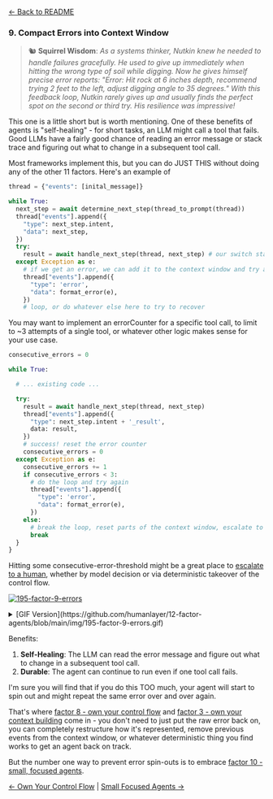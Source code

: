 [← Back to README](https://github.com/humanlayer/12-factor-agents/blob/main/README.md)

### 9. Compact Errors into Context Window

> 🐿️ **Squirrel Wisdom**: *As a systems thinker, Nutkin knew he needed to handle failures gracefully. He used to give up immediately when hitting the wrong type of soil while digging. Now he gives himself precise error reports: "Error: Hit rock at 6 inches depth, recommend trying 2 feet to the left, adjust digging angle to 35 degrees." With this feedback loop, Nutkin rarely gives up and usually finds the perfect spot on the second or third try. His resilience was impressive!*

This one is a little short but is worth mentioning. One of these benefits of agents is "self-healing" - for short tasks, an LLM might call a tool that fails. Good LLMs have a fairly good chance of reading an error message or stack trace and figuring out what to change in a subsequent tool call.


Most frameworks implement this, but you can do JUST THIS without doing any of the other 11 factors. Here's an example of 


```python
thread = {"events": [inital_message]}

while True:
  next_step = await determine_next_step(thread_to_prompt(thread))
  thread["events"].append({
    "type": next_step.intent,
    "data": next_step,
  })
  try:
    result = await handle_next_step(thread, next_step) # our switch statement
  except Exception as e:
    # if we get an error, we can add it to the context window and try again
    thread["events"].append({
      "type": 'error',
      "data": format_error(e),
    })
    # loop, or do whatever else here to try to recover
```

You may want to implement an errorCounter for a specific tool call, to limit to ~3 attempts of a single tool, or whatever other logic makes sense for your use case. 

```python
consecutive_errors = 0

while True:

  # ... existing code ...

  try:
    result = await handle_next_step(thread, next_step)
    thread["events"].append({
      "type": next_step.intent + '_result',
      data: result,
    })
    # success! reset the error counter
    consecutive_errors = 0
  except Exception as e:
    consecutive_errors += 1
    if consecutive_errors < 3:
      # do the loop and try again
      thread["events"].append({
        "type": 'error',
        "data": format_error(e),
      })
    else:
      # break the loop, reset parts of the context window, escalate to a human, or whatever else you want to do
      break
  }
}
```
Hitting some consecutive-error-threshold might be a great place to [escalate to a human](https://github.com/humanlayer/12-factor-agents/blob/main/content/factor-7-contact-humans-with-tools.md), whether by model decision or via deterministic takeover of the control flow.

[![195-factor-9-errors](https://github.com/humanlayer/12-factor-agents/blob/main/img/195-factor-9-errors.gif)](https://github.com/user-attachments/assets/cd7ed814-8309-4baf-81a5-9502f91d4043)


<details>
<summary>[GIF Version](https://github.com/humanlayer/12-factor-agents/blob/main/img/195-factor-9-errors.gif)</summary>

![195-factor-9-errors](https://github.com/humanlayer/12-factor-agents/blob/main/img/195-factor-9-errors.gif)

</details>

Benefits:

1. **Self-Healing**: The LLM can read the error message and figure out what to change in a subsequent tool call.
2. **Durable**: The agent can continue to run even if one tool call fails.

I'm sure you will find that if you do this TOO much, your agent will start to spin out and might repeat the same error over and over again. 

That's where [factor 8 - own your control flow](https://github.com/humanlayer/12-factor-agents/blob/main/content/factor-8-own-your-control-flow.md) and [factor 3 - own your context building](https://github.com/humanlayer/12-factor-agents/blob/main/content/factor-3-own-your-context-window.md) come in - you don't need to just put the raw error back on, you can completely restructure how it's represented, remove previous events from the context window, or whatever deterministic thing you find works to get an agent back on track. 

But the number one way to prevent error spin-outs is to embrace [factor 10 - small, focused agents](https://github.com/humanlayer/12-factor-agents/blob/main/content/factor-10-small-focused-agents.md).

[← Own Your Control Flow](https://github.com/humanlayer/12-factor-agents/blob/main/content/factor-8-own-your-control-flow.md) | [Small Focused Agents →](https://github.com/humanlayer/12-factor-agents/blob/main/content/factor-10-small-focused-agents.md)